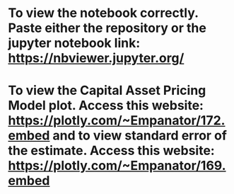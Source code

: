# To view the notebook correctly. Paste either the repository or the jupyter notebook link: https://nbviewer.jupyter.org/
# To view the Capital Asset Pricing Model plot. Access this website: https://plotly.com/~Empanator/172.embed and to view standard error of the estimate. Access this website: https://plotly.com/~Empanator/169.embed
